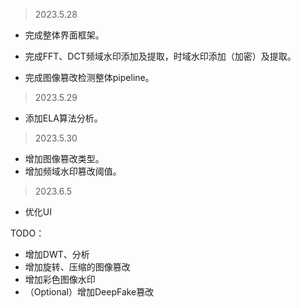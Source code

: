 >   2023.5.28

*   完成整体界面框架。

*   完成FFT、DCT频域水印添加及提取，时域水印添加（加密）及提取。
*   完成图像篡改检测整体pipeline。

>   2023.5.29

*   添加ELA算法分析。

>   2023.5.30

*   增加图像篡改类型。
*   增加频域水印篡改阈值。

>   2023.6.5

*   优化UI



TODO：

*   增加DWT、分析
*   增加旋转、压缩的图像篡改
*   增加彩色图像水印
*   （Optional）增加DeepFake篡改

